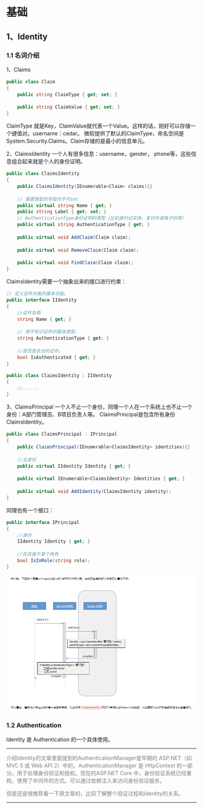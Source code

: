 # 基础
## 1、Identity
### 1.1 名词介绍
1、Claims
```cs
public class Claim
{
    public string ClaimType { get; set; }

    public string ClaimValue { get; set; }
}
```
ClaimType 就是Key，ClaimValue就代表一个Value。这样的话，刚好可以存储一个键值对。username：cedar。
微软提供了默认的ClaimType，命名空间是System.Security.Claims。Claim存储的是最小的信息单元。

2、ClaimsIdentity
一个人有很多信息：username，gender， phone等，这些信息组合起来就是个人的身份证明。

```cs
public class ClaimsIdentity
{
    public ClaimsIdentity(IEnumerable<Claim> claims){}
    
    // 重要类型的字段为不可set
    public virtual string Name { get; }
    public string Label { get; set; }
    // AuthenticationType身份证明的类型（比如身份证实体，复印件或电子码等）
    public virtual string AuthenticationType { get; }
    
    public virtual void AddClaim(Claim claim);
    
    public virtual void RemoveClaim(Claim claim);
    
    public virtual void FindClaim(Claim claim);
}
```
ClaimsIdentity需要一个抽象出来的接口进行约束：
```cs
// 定义证件对象的基本功能。
public interface IIdentity
{
    //证件名称
    string Name { get; }
    
    // 用于标识证件的载体类型。
    string AuthenticationType { get; }
    
    //是否是合法的证件。
    bool IsAuthenticated { get; }
}
```
```cs
public class ClaimsIdentity : IIdentity
{
    //......
}
```

3、ClaimsPrincipal
一个人不止一个身份，同理一个人在一个系统上也不止一个身份：A部门管理员、B项目负责人等。
ClaimsPrincipal是包含所有身份ClaimsIdentity。
```cs
public class ClaimsPrincipal : IPrincipal
{
    public ClaimsPrincipal(IEnumerable<ClaimsIdentity> identities){}
    
    //主身份
    public virtual IIdentity Identity { get; }
    
    public virtual IEnumerable<ClaimsIdentity> Identities { get; }
    
    public virtual void AddIdentity(ClaimsIdentity identity);
}
```
同理也有一个接口：
```cs
public interface IPrincipal
{
    //身份
    IIdentity Identity { get; }
    
    //在否属于某个角色
    bool IsInRole(string role);
}

```

![2024-10-26-00-19-12.png](./images/2024-10-26-00-19-12.png)

### 1.2 Authentication
Identity 是 Authentication 的一个具体使用。

<hr>
<p style="color: grey;">介绍Identity的文章里面提到的AuthenticationManager是早期的 ASP.NET（如 MVC 5 或 Web API 2）中的，AuthenticationManager 是 HttpContext 的一部分。用于处理身份验证和授权。现在的ASP.NET Core 中，身份验证系统已经重构，使用了中间件的方式。可以通过依赖注入来访问身份验证服务。</p>

<p style="color: grey;">但是还是很推荐看一下原文章的，比较了解整个验证过程和Identity的关系。</p>
<hr>

